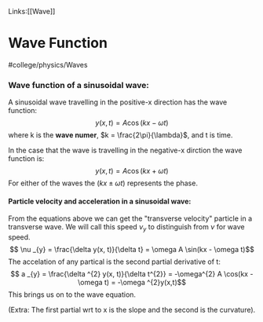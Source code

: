Links:[[Wave]]
# Wave Function
#college/physics/Waves

### Wave function of a sinusoidal wave:
A sinusoidal wave  travelling in the positive-x direction has the wave function: $$ y(x,t) = A\cos(kx - \omega t)$$
where k is the __wave numer__, $k = \frac{2\pi}{\lambda}$, and t is time.

In the case that the wave is travelling in the negative-x dirction the wave function is: $$ y(x,t) = A\cos(kx + \omega t)$$
For either of the waves the $(kx \pm \omega t)$ represents the phase.

#### Particle velocity and acceleration in a sinusoidal wave:
From the equations above we can get the "transverse velocity" particle in a transverse wave. We will call this speed $\nu _{y} \text{ to distinguish from } \nu$ 
for wave speed. $$ \nu _{y} = \frac{\delta y(x, t)}{\delta t} = \omega A \sin(kx - \omega t)$$
The accelation of any partical is the second partial derivative of t:$$ a _{y} = \frac{\delta ^{2} y(x, t)}{\delta t^{2}} = -\omega^{2} A \cos(kx - \omega t) = -\omega ^{2}y(x,t)$$
This brings us on to the wave equation.

(Extra: The first partial wrt to x is the slope and the second is the curvature).